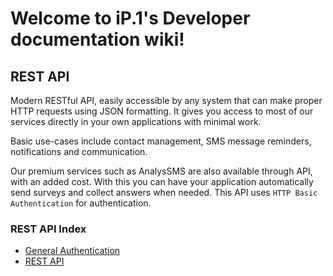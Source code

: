 Welcome to iP.1's Developer documentation wiki!
===============================================

REST API
-------

Modern RESTful API, easily accessible by any system that can make proper HTTP requests using JSON formatting. It gives you access to most of our services directly in your own applications with minimal work.

Basic use-cases include contact management, SMS message reminders, notifications and communication.

Our premium services such as AnalysSMS are also available through API, with an added cost. With this you can have your application automatically send surveys and collect answers when needed. This API uses `HTTP Basic Authentication` for authentication.


### REST API Index
* [General Authentication](Authentication)
* [REST API](REST-API)